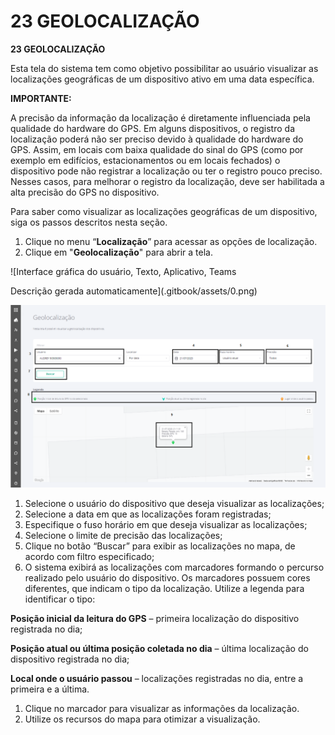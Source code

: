 # 23 GEOLOCALIZAÇÃO

**23 GEOLOCALIZAÇÃO**

Esta tela do sistema tem como objetivo possibilitar ao usuário visualizar as localizações geográficas de um dispositivo ativo em uma data específica.

**IMPORTANTE:**

A precisão da informação da localização é diretamente influenciada pela qualidade do hardware do GPS. Em alguns dispositivos, o registro da localização poderá não ser preciso devido à qualidade do hardware do GPS. Assim, em locais com baixa qualidade do sinal do GPS (como por exemplo em edifícios, estacionamentos ou em locais fechados) o dispositivo pode não registrar a localização ou ter o registro pouco preciso. Nesses casos, para melhorar o registro da localização, deve ser habilitada a alta precisão do GPS no dispositivo.

Para saber como visualizar as localizações geográficas de um dispositivo, siga os passos descritos nesta seção.

1. Clique no menu “**Localização**” para acessar as opções de localização.
2. Clique em "**Geolocalização**" para abrir a tela.

![Interface gráfica do usuário, Texto, Aplicativo, Teams

Descrição gerada automaticamente](.gitbook/assets/0.png)

![](.gitbook/assets/1.png)

1. Selecione o usuário do dispositivo que deseja visualizar as localizações;
2. Selecione a data em que as localizações foram registradas;
3. Especifique o fuso horário em que deseja visualizar as localizações;
4. Selecione o limite de precisão das localizações;
5. Clique no botão “Buscar” para exibir as localizações no mapa, de acordo com filtro especificado;
6. O sistema exibirá as localizações com marcadores formando o percurso realizado pelo usuário do dispositivo. Os marcadores possuem cores diferentes, que indicam o tipo da localização. Utilize a legenda para identificar o tipo:

**Posição inicial da leitura do GPS** – primeira localização do dispositivo registrada no dia;

**Posição atual ou última posição coletada no dia** – última localização do dispositivo registrada no dia;

**Local onde o usuário passou** – localizações registradas no dia, entre a primeira e a última.

1. Clique no marcador para visualizar as informações da localização.
2. Utilize os recursos do mapa para otimizar a visualização.
